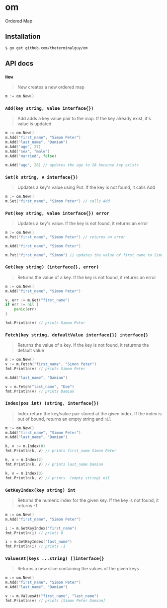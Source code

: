# om
Ordered Map

## Installation

```bash
$ go get github.com/theterminalguy/om
```

## API docs

### `New`
> New creates a new ordered map

```go
m := om.New()
```

### `Add(key string, value interface{})`
> Add adds a key value pair to the map. If the key already exist, it's value is updated

```go
m := om.New()
m.Add("first_name", "Simon Peter")
m.Add("last_name", "Damian")
m.Add("age", 27)
m.Add("sex", "male")
m.Add("married", false)

m.Add("age", 28) // updates the age to 28 because key exists
``` 

### `Set(k string, v interface{})`
> Updates a key's value using Put. If the key is not found, it calls Add

```go
m := om.New() 
m.Set("first_name", "Simon Peter") // calls Add
```

### `Put(key string, value interface{}) error`
> Updates a key's value. If the key is not found, it returns an error

```go
m := om.New()
m.Put("first_name", "Simon Peter") // returns an error

m.Add("first_name", "Simon Peter")

m.Put("first_name", "Simon") // updates the value of first_name to Simon without error
```

### `Get(key string) (interface{}, error)`
> Returns the value of a key. If the key is not found, it returns an error

```go
m := om.New()
m.Add("first_name", "Simon Peter")

v, err := m.Get("first_name")
if err != nil {
    panic(err)
}

fmt.Println(v) // prints Simon Peter
```

### `Fetch(key string, defaultValue interface{}) interface{}`
> Returns the value of a key. If the key is not found, it returnns the default value

```go
m := om.New()
v := m.Fetch("first_name", "Simon Peter")
fmt.Println(v) // prints Simon Peter

m.Add("last_name", "Damian")

v = m.Fetch("last_name", "Doe")
fmt.Println(v) // prints Damian
```

### `Index(pos int) (string, interface{})`
> Index return the key/value pair stored at the given index. If the index is out of bound, returns an empty string and `nil`

```go
m := om.New()
m.Add("first_name", "Simon Peter")  
m.Add("last_name", "Damian")

k, v := m.Index(0)
fmt.Println(k, v) // prints first_name Simon Peter

k, v = m.Index(2)
fmt.Println(k, v) // prints last_name Damian

k, v = m.Index(3)
fmt.Println(k, v) // prints  (empty string) nil
```

### `GetKeyIndex(key string) int`

> Returns the numeric index for the given key. If the key is not found, it returns -1

```go
m := om.New()
m.Add("first_name", "Simon Peter")

i := m.GetKeyIndex("first_name")
fmt.Println(i) // prints 0

i = m.GetKeyIndex("last_name")
fmt.Println(i) // prints -1
```

### `ValuesAt(keys ...string) []interface{}`
> Returns a new slice containing the values of the given keys

```go
m := om.New()
m.Add("first_name", "Simon Peter")
m.Add("last_name", "Damian")

v := m.ValuesAt("first_name", "last_name")
fmt.Println(v) // prints [Simon Peter Damian]
```

